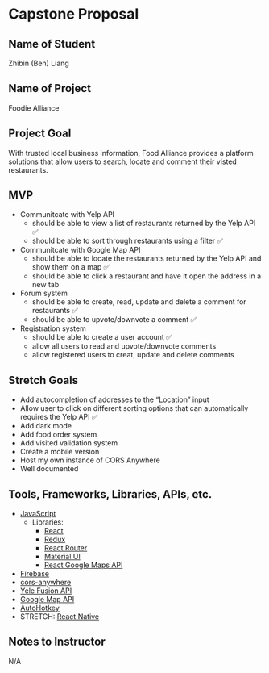 # Capstone Proposal

## Name of Student

Zhibin (Ben) Liang

## Name of Project

Foodie Alliance

## Project Goal

With trusted local business information, Food Alliance provides a platform solutions that allow users to search, locate and comment their visted restaurants.

## MVP

- Communitcate with Yelp API
  - should be able to view a list of restaurants returned by the Yelp API ✅
  - should be able to sort through restaurants using a filter ✅
- Communitcate with Google Map API
  - should be able to locate the restaurants returned by the Yelp API and show them on a map ✅
  - should be able to click a restaurant and have it open the address in a new tab
- Forum system
  - should be able to create, read, update and delete a comment for restaurants ✅
  - should be able to upvote/downvote a comment ✅
- Registration system
  - should be able to create a user account ✅
  - allow all users to read and upvote/downvote comments
  - allow registered users to creat, update and delete comments

## Stretch Goals

- Add autocompletion of addresses to the “Location” input
- Allow user to click on different sorting options that can automatically requires the Yelp API ✅
- Add dark mode
- Add food order system
- Add visited validation system
- Create a mobile version
- Host my own instance of CORS Anywhere
- Well documented

## Tools, Frameworks, Libraries, APIs, etc.

- [JavaScript](https://developer.mozilla.org/en-US/docs/Web/JavaScript)
  - Libraries:
    - [React](https://reactjs.org/)
    - [Redux](https://redux.js.org/)
    - [React Router](https://reactrouter.com/)
    - [Material UI](https://mui.com/)
    - [React Google Maps API](https://react-google-maps-api-docs.netlify.app/)
- [Firebase](https://firebase.google.com/)
- [cors-anywhere](https://github.com/Rob--W/cors-anywhere)
- [Yele Fusion API](https://www.yelp.com/developers/documentation/v3/)
- [Google Map API](https://developers.google.com/maps)
- [AutoHotkey](https://www.autohotkey.com/)
- STRETCH: [React Native](https://reactnative.dev/)

## Notes to Instructor

N/A
